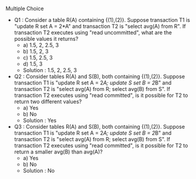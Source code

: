 Multiple Choice

  - Q1 : Consider a table R(A) containing {(1),(2)}. Suppose transaction T1 is "update R set A = 2*A" and transaction T2 is "select avg(A) from R". If transaction T2 executes using "read uncommitted", what are the possible values it returns?
    - a) 1.5, 2, 2.5, 3
    - b) 1.5, 2, 3
    - c) 1.5, 2.5, 3
    - d) 1.5, 3
    - Solution : 1.5, 2, 2.5, 3
  - Q2 : Consider tables R(A) and S(B), both containing {(1),(2)}. Suppose transaction T1 is "update R set A = 2*A; update S set B = 2*B" and transaction T2 is "select avg(A) from R; select avg(B) from S". If transaction T2 executes using "read committed", is it possible for T2 to return two different values?
    - a) Yes
    - b) No
    - Solution : Yes
  - Q3 : Consider tables R(A) and S(B), both containing {(1),(2)}. Suppose transaction T1 is "update R set A = 2*A; update S set B = 2*B" and transaction T2 is "select avg(A) from R; select avg(B) from S". If transaction T2 executes using "read committed", is it possible for T2 to return a smaller avg(B) than avg(A)?
    - a) Yes
    - b) No
    - Solution : No
